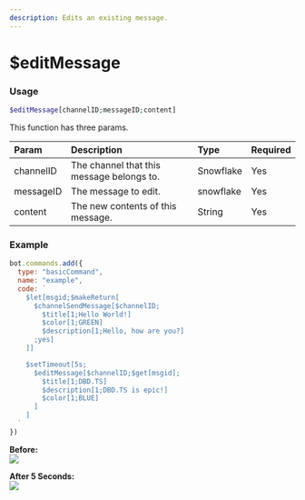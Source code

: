 ```yaml
---
description: Edits an existing message.
---
```


# $editMessage
### Usage
```php
$editMessage[channelID;messageID;content]
```
This function has three params.

| Param | Description | Type | Required
| :---- | :---- | :---- | :----
| channelID | The channel that this message belongs to. | Snowflake | Yes
| messageID | The message to edit. | snowflake | Yes
| content | The new contents of this message. | String | Yes

### Example
```javascript
bot.commands.add({
  type: "basicCommand",
  name: "example",
  code: `
    $let[msgid;$makeReturn[
      $channelSendMessage[$channelID;
        $title[1;Hello World!]
        $color[1;GREEN]
        $description[1;Hello, how are you?]
      ;yes]
    ]]

    $setTimeout[5s;
      $editMessage[$channelID;$get[msgid];
        $title[1;DBD.TS]
        $description[1;DBD.TS is epic!]
        $color[1;BLUE]
      ]
    ]
  `
})
```

**Before:**\
![](https://user-images.githubusercontent.com/69215413/146604375-eda58232-fbbf-4424-8c2c-836c7c94d4e4.png)

**After 5 Seconds:**\
![](https://user-images.githubusercontent.com/69215413/146604376-fa227d07-d8ac-4fba-b352-8a6b647982b7.png)